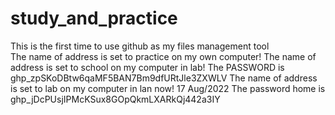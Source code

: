 # study_and_practice
This is the first time to use github as my files management tool  
The name of address is set to practice on my own computer!
The name of address is set to school on my computer in lab!
The PASSWORD is 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
The name of address is set to lab on my computer in lan now! 17 Aug/2022
The password home is 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
